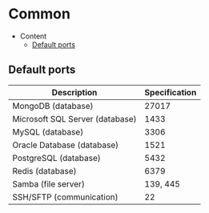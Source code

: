 # Common

- Content
  - [Default ports](#default-ports)

## Default ports

| Description | Specification |
|-------------|:--------------|
| MongoDB (database) | 27017 |
| Microsoft SQL Server (database) | 1433 |
| MySQL (database) | 3306 |
| Oracle Database (database) | 1521 |
| PostgreSQL (database) | 5432 |
| Redis (database) | 6379 |
| Samba (file server) | 139, 445 |
| SSH/SFTP (communication) | 22 |

<!-- 
| Description | Specification |
|-------------|:--------------|
| col1 | col2 |
 -->


